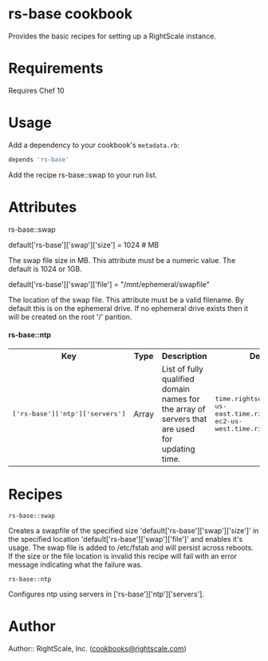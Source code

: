 # rs-base cookbook

Provides the basic recipes for setting up a RightScale instance.

# Requirements

Requires Chef 10

# Usage

Add a dependency to your cookbook's `metadata.rb`:

```ruby
depends 'rs-base'
```

Add the recipe rs-base::swap to your run list.

# Attributes

rs-base::swap

default['rs-base']['swap']['size'] = 1024 # MB

The swap file size in MB.  This attribute must be a numeric value.  The default is
1024 or 1GB.

default['rs-base']['swap']['file'] = "/mnt/ephemeral/swapfile"

The location of the swap file.  This attribute must be a valid filename. By default
this is on the ephemeral drive.  If no ephemeral drive exists then it will be created
on the root '/' parition.

#### rs-base::ntp
<table>
  <tr>
    <th>Key</th>
    <th>Type</th>
    <th>Description</th>
    <th>Default</th>
  </tr>
  <tr>
    <td nowrap><tt>['rs-base']['ntp']['servers']</tt></td>
    <td>Array</td>
    <td>List of fully qualified domain names for the array of servers that are used for updating time.</td>
    <td><tt>time.rightscale.com, ec2-us-east.time.rightscale.com, ec2-us-west.time.rightscale.com</tt></td>
  </tr>
</table>

# Recipes

`rs-base::swap`

Creates a swapfile of the specified size 'default['rs-base']['swap']['size']' in the
specified location 'default['rs-base']['swap']['file']' and enables it's usage.
The swap file is added to /etc/fstab and will persist across reboots.  If the size or the
file location is invalid this recipe will fail with an error message indicating what the
failure was.

`rs-base::ntp`

Configures ntp using servers in ['rs-base']['ntp']['servers'].

# Author

Author:: RightScale, Inc. (<cookbooks@rightscale.com>)
